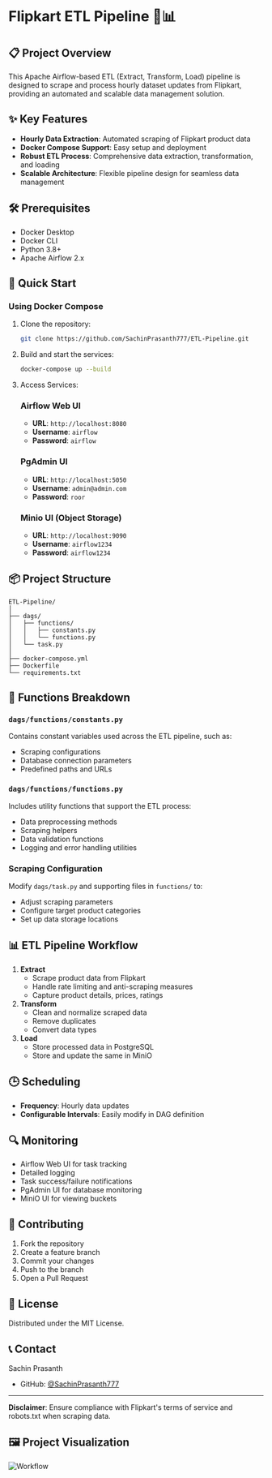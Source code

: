 # Flipkart ETL Pipeline 🛒📊

## 📋 Project Overview
This Apache Airflow-based ETL (Extract, Transform, Load) pipeline is designed to scrape and process hourly dataset updates from Flipkart, providing an automated and scalable data management solution.

## ✨ Key Features
- **Hourly Data Extraction**: Automated scraping of Flipkart product data
- **Docker Compose Support**: Easy setup and deployment
- **Robust ETL Process**: Comprehensive data extraction, transformation, and loading
- **Scalable Architecture**: Flexible pipeline design for seamless data management

## 🛠 Prerequisites
- Docker Desktop
- Docker CLI
- Python 3.8+
- Apache Airflow 2.x

## 🚀 Quick Start
### Using Docker Compose
1. Clone the repository:
   ```bash
   git clone https://github.com/SachinPrasanth777/ETL-Pipeline.git
   ```
2. Build and start the services:
   ```bash
   docker-compose up --build
   ```
3. Access Services:
   ### Airflow Web UI
   - **URL**: `http://localhost:8080`
   - **Username**: `airflow`
   - **Password**: `airflow`
   ### PgAdmin UI
   - **URL**: `http://localhost:5050`
   - **Username**: `admin@admin.com`
   - **Password**: `roor`
   ### Minio UI (Object Storage)
   - **URL**: `http://localhost:9090`
   - **Username**: `airflow1234`
   - **Password**: `airflow1234`

## 📦 Project Structure
```
ETL-Pipeline/
│
├── dags/                   
│   ├── functions/          
│   │   ├── constants.py    
│   │   └── functions.py    
│   └── task.py     
│
├── docker-compose.yml      
├── Dockerfile              
└── requirements.txt        
```

## 📂 Functions Breakdown
### `dags/functions/constants.py`
Contains constant variables used across the ETL pipeline, such as:
- Scraping configurations
- Database connection parameters
- Predefined paths and URLs

### `dags/functions/functions.py`
Includes utility functions that support the ETL process:
- Data preprocessing methods
- Scraping helpers
- Data validation functions
- Logging and error handling utilities

### Scraping Configuration
Modify `dags/task.py` and supporting files in `functions/` to:
- Adjust scraping parameters
- Configure target product categories
- Set up data storage locations

## 📊 ETL Pipeline Workflow
1. **Extract**
   - Scrape product data from Flipkart
   - Handle rate limiting and anti-scraping measures
   - Capture product details, prices, ratings
2. **Transform**
   - Clean and normalize scraped data
   - Remove duplicates
   - Convert data types
3. **Load**
   - Store processed data in PostgreSQL
   - Store and update the same in MiniO

## 🕒 Scheduling
- **Frequency**: Hourly data updates
- **Configurable Intervals**: Easily modify in DAG definition

## 🔍 Monitoring
- Airflow Web UI for task tracking
- Detailed logging
- Task success/failure notifications
- PgAdmin UI for database monitoring
- MiniO UI for viewing buckets

## 🤝 Contributing
1. Fork the repository
2. Create a feature branch
3. Commit your changes
4. Push to the branch
5. Open a Pull Request

## 📄 License
Distributed under the MIT License.

## 📞 Contact
Sachin Prasanth
- GitHub: [@SachinPrasanth777](https://github.com/SachinPrasanth777)

---

**Disclaimer**: Ensure compliance with Flipkart's terms of service and robots.txt when scraping data.

## 🖼️ Project Visualization
![Workflow](https://github.com/user-attachments/assets/1d6f8849-ae67-4d79-8f6e-323d8824116a)
